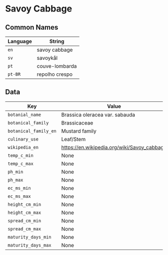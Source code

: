 # Savoy Cabbage

## Common Names

Language|String
-|-
`en`|savoy cabbage
`sv`|savoykål
`pt`|couve-lombarda
`pt-BR`|repolho crespo


## Data

Key|Value
-|-
`botanial_name`|Brassica oleracea var. sabauda
`botanical_family`|Brassicaceae
`botanical_family_en`|Mustard family
`culinary_use`|Leaf/Stem
`wikipedia_en`|https://en.wikipedia.org/wiki/Savoy_cabbage
`temp_c_min`|None
`temp_c_max`|None
`ph_min`|None
`ph_max`|None
`ec_ms_min`|None
`ec_ms_max`|None
`height_cm_min`|None
`height_cm_max`|None
`spread_cm_min`|None
`spread_cm_max`|None
`maturity_days_min`|None
`maturity_days_max`|None


